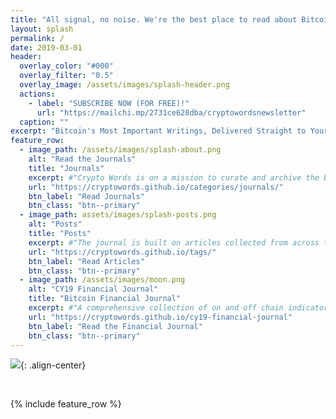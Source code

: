 ```yaml
---
title: "All signal, no noise. We're the best place to read about Bitcoin."
layout: splash
permalink: /
date: 2019-03-01
header:
  overlay_color: "#000"
  overlay_filter: "0.5"
  overlay_image: /assets/images/splash-header.png
  actions:
    - label: "SUBSCRIBE NOW (FOR FREE)!"
      url: "https://mailchi.mp/2731ce628dba/cryptowordsnewsletter"
  caption: ""
excerpt: "Bitcoin's Most Important Writings, Delivered Straight to Your Inbox"
feature_row:
  - image_path: /assets/images/splash-about.png
    alt: "Read the Journals"
    title: "Journals"
    excerpt: #"Crypto Words is on a mission to curate and archive the brightest commentary on Bitcoin. We're producing a monthly journal and just getting started."
    url: "https://cryptowords.github.io/categories/journals/"
    btn_label: "Read Journals"
    btn_class: "btn--primary"
  - image_path: assets/images/splash-posts.png
    alt: "Posts"
    title: "Posts"
    excerpt: #"The journal is built on articles collected from across the internet, from Twitter to Medium to essays, anywhere there's thoughtful commentary."
    url: "https://cryptowords.github.io/tags/"
    btn_label: "Read Articles"
    btn_class: "btn--primary"
  - image_path: /assets/images/moon.png
    alt: "CY19 Financial Journal"
    title: "Bitcoin Financial Journal"
    excerpt: #"A comprehensive collection of on and off chain indicators and valuation models for Bitcoin."
    url: "https://cryptowords.github.io/cy19-financial-journal"
    btn_label: "Read the Financial Journal"
    btn_class: "btn--primary"
---
```


[![](https://raw.githubusercontent.com/cryptowords/cryptowords.github.io/master/assets/images/reb-banner-2.png)](https://cryptowords.github.io/categories/journals/){: .align-center}

<br>

{% include feature_row %}
